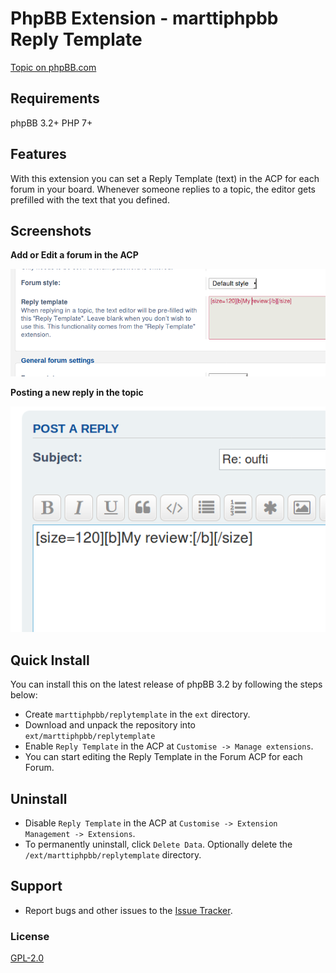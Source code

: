 # PhpBB Extension - marttiphpbb Reply Template

[Topic on phpBB.com](https://www.phpbb.com/community/viewtopic.php?f=456&t=2468936)

## Requirements

phpBB 3.2+ PHP 7+

## Features

With this extension you can set a Reply Template (text) in the ACP for each forum in your board.
Whenever someone replies to a topic, the editor gets prefilled with the text that you defined.

## Screenshots
 
**Add or Edit a forum in the ACP**

![ACP](/doc/acp.png)

**Posting a new reply in the topic**

![Posting](/doc/reply.png)

## Quick Install

You can install this on the latest release of phpBB 3.2 by following the steps below:

* Create `marttiphpbb/replytemplate` in the `ext` directory.
* Download and unpack the repository into `ext/marttiphpbb/replytemplate`
* Enable `Reply Template` in the ACP at `Customise -> Manage extensions`.
* You can start editing the Reply Template in the Forum ACP for each Forum.

## Uninstall

* Disable `Reply Template` in the ACP at `Customise -> Extension Management -> Extensions`.
* To permanently uninstall, click `Delete Data`. Optionally delete the `/ext/marttiphpbb/replytemplate` directory.

## Support

* Report bugs and other issues to the [Issue Tracker](https://github.com/marttiphpbb/phpbb-ext-replytemplate/issues).


### License

[GPL-2.0](license.txt)

